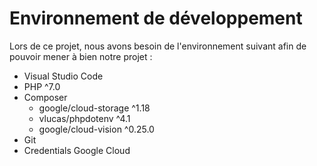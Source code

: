 # Environnement de développement
Lors de ce projet, nous avons besoin de l'environnement suivant afin de pouvoir mener à bien notre projet :

- Visual Studio Code
- PHP ^7.0
- Composer
  - google/cloud-storage ^1.18
  - vlucas/phpdotenv ^4.1
  - google/cloud-vision ^0.25.0
- Git
- Credentials Google Cloud
